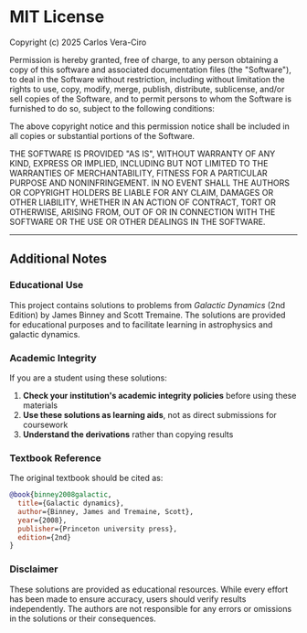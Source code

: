 # MIT License

Copyright (c) 2025 Carlos Vera-Ciro

Permission is hereby granted, free of charge, to any person obtaining a copy
of this software and associated documentation files (the "Software"), to deal
in the Software without restriction, including without limitation the rights
to use, copy, modify, merge, publish, distribute, sublicense, and/or sell
copies of the Software, and to permit persons to whom the Software is
furnished to do so, subject to the following conditions:

The above copyright notice and this permission notice shall be included in all
copies or substantial portions of the Software.

THE SOFTWARE IS PROVIDED "AS IS", WITHOUT WARRANTY OF ANY KIND, EXPRESS OR
IMPLIED, INCLUDING BUT NOT LIMITED TO THE WARRANTIES OF MERCHANTABILITY,
FITNESS FOR A PARTICULAR PURPOSE AND NONINFRINGEMENT. IN NO EVENT SHALL THE
AUTHORS OR COPYRIGHT HOLDERS BE LIABLE FOR ANY CLAIM, DAMAGES OR OTHER
LIABILITY, WHETHER IN AN ACTION OF CONTRACT, TORT OR OTHERWISE, ARISING FROM,
OUT OF OR IN CONNECTION WITH THE SOFTWARE OR THE USE OR OTHER DEALINGS IN THE
SOFTWARE.

---

## Additional Notes

### Educational Use

This project contains solutions to problems from *Galactic Dynamics* (2nd Edition) by James Binney and Scott Tremaine. The solutions are provided for educational purposes and to facilitate learning in astrophysics and galactic dynamics.

### Academic Integrity

If you are a student using these solutions:

1. **Check your institution's academic integrity policies** before using these materials
2. **Use these solutions as learning aids**, not as direct submissions for coursework
3. **Understand the derivations** rather than copying results

### Textbook Reference

The original textbook should be cited as:

```bibtex
@book{binney2008galactic,
  title={Galactic dynamics},
  author={Binney, James and Tremaine, Scott},
  year={2008},
  publisher={Princeton university press},
  edition={2nd}
}
```

### Disclaimer

These solutions are provided as educational resources. While every effort has been made to ensure accuracy, users should verify results independently. The authors are not responsible for any errors or omissions in the solutions or their consequences.